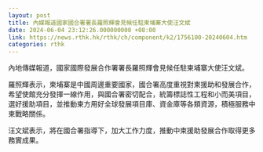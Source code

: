 ```yaml
---
layout: post
title: 內媒報道國家國合署署長羅照輝會見候任駐柬埔寨大使汪文斌
date: 2024-06-04 23:12:26.000000000 +08:00
link: https://news.rthk.hk/rthk/ch/component/k2/1756100-20240604.htm
categories: rthk
---
```


內地傳媒報道，國家國際發展合作署署長羅照輝會見候任駐柬埔寨大使汪文斌。
 
羅照輝表示，柬埔寨是中國周邊重要國家，國合署高度重視對柬援助和發展合作，希望使館充分發揮一線作用，與國合署密切配合，統籌標誌性工程和小而美項目，選好援助項目，並推動柬方用好全球發展項目庫、資金庫等各類資源，積極服務中柬戰略關係。

汪文斌表示，將在國合署指導下，加大工作力度，推動中柬援助發展合作取得更多務實成果。
